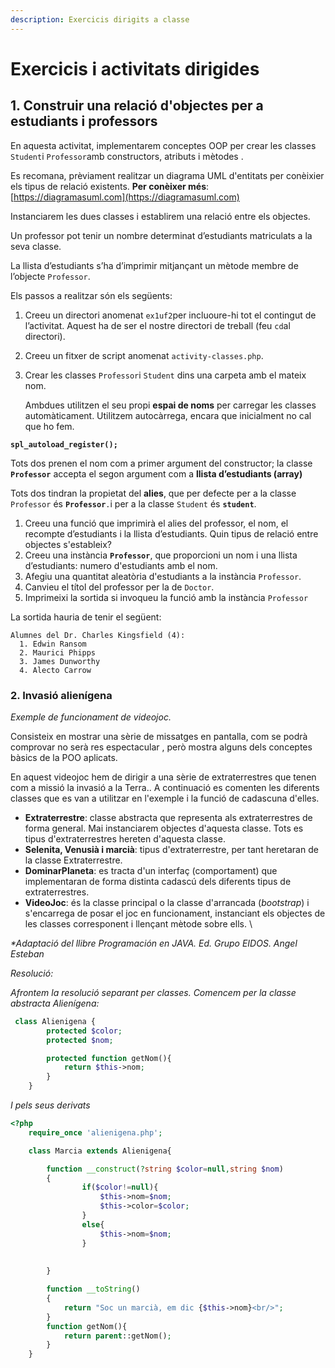 ```yaml
---
description: Exercicis dirigits a classe
---
```


# Exercicis i activitats dirigides

## 1. Construir una relació d'objectes per a estudiants i professors

En aquesta activitat, implementarem conceptes OOP per crear les classes  `Student`i `Professor`amb constructors, atributs i mètodes .

Es recomana, prèviament realitzar un diagrama UML d'entitats per conèixier els tipus de relació existents. **Per conèixer més**: [https://diagramasuml.com](https://diagramasuml.com)

Instanciarem les dues classes i establirem una relació entre els objectes.&#x20;

Un professor pot tenir un nombre determinat d’estudiants matriculats a la seva classe.&#x20;

La llista d’estudiants s’ha d’imprimir mitjançant un mètode membre de l’objecte `Professor`.

Els passos a realitzar són els següents:

1. Creeu un directori anomenat `ex1uf2`per incluoure-hi tot el contingut de l’activitat. Aquest ha de ser el nostre directori de treball (feu `cd`al directori).
2. Creeu un fitxer de script anomenat `activity-classes.php`.
3.  Crear les classes `Professor`i `Student` dins una carpeta amb el mateix nom.

    Ambdues utilitzen el seu propi **espai de noms** per carregar les classes automàticament. Utilitzem autocàrrega, encara que inicialment no cal que ho fem.

**`spl_autoload_register();`**

Tots dos prenen el nom com a primer argument del constructor; la classe **`Professor`** accepta el segon argument com a **llista d’estudiants (array)**

Tots dos tindran la propietat del **alies**, que per defecte per a la classe `Professor` és **`Professor`**`.`i per a la classe `Student` és **`student`**.

1. Creeu una funció que imprimirà el alies del professor, el nom, el recompte d’estudiants i la llista d’estudiants. Quin tipus de relació entre objectes s'estableix?
2. Creeu una instància **`Professor`**, que proporcioni un nom i una llista d’estudiants: numero d'estudiants amb el nom.
3. Afegiu una quantitat aleatòria d'estudiants a la instància `Professor`.
4. Canvieu el títol del professor per la de `Doctor`.
5. Imprimeixi la sortida si invoqueu la funció amb la instància `Professor`

La sortida hauria de tenir el següent:

```
Alumnes del Dr. Charles Kingsfield (4): 
  1. Edwin Ransom 
  2. Maurici Phipps 
  3. James Dunworthy 
  4. Alecto Carrow
```

### 2. Invasió alienígena

_Exemple de funcionament de videojoc._

Consisteix en mostrar una sèrie de missatges en pantalla, com se podrà comprovar no serà res espectacular , però mostra alguns dels conceptes bàsics de la POO aplicats.

En aquest videojoc hem de dirigir a una sèrie de extraterrestres que tenen com a missió la invasió a la Terra.. A continuació es comenten les diferents classes que es van a utilitzar en l'exemple i la funció de cadascuna d'elles.

* **Extraterrestre**: classe abstracta que representa als extraterrestres de forma general. Mai instanciarem objectes d'aquesta classe. Tots es tipus d'extraterrestres hereten d'aquesta classe.
* **Selenita, Venusià i marcià**: tipus d'extraterrestre, per tant heretaran de la classe Extraterrestre.
* **DominarPlaneta**: es tracta d'un interfaç (comportament) que implementaran de forma distinta cadascú dels diferents tipus de extraterrestres.
* **VideoJoc**: és la classe principal o la classe d'arrancada (_bootstrap_) i s'encarrega de posar el joc en funcionament, instanciant els objectes de les classes corresponent i llençant mètode sobre ells. \\

_\*Adaptació del llibre Programación en JAVA. Ed. Grupo EIDOS. Angel Esteban_

_Resolució:_

_Afrontem la resolució separant per classes. Comencem per la classe abstracta Alienígena:_

```php
 class Alienigena {
        protected $color;
        protected $nom;

        protected function getNom(){
            return $this->nom;
        }
    }
```

_I pels seus derivats_

```php
<?php
    require_once 'alienigena.php';

    class Marcia extends Alienigena{

        function __construct(?string $color=null,string $nom)
        {
                if($color!=null){
                    $this->nom=$nom;
                    $this->color=$color;
                }
                else{
                    $this->nom=$nom;
                }
                
                
        }

        function __toString()
        {
            return "Soc un marcià, em dic {$this->nom}<br/>";
        }
        function getNom(){
            return parent::getNom();
        }
    }
```
